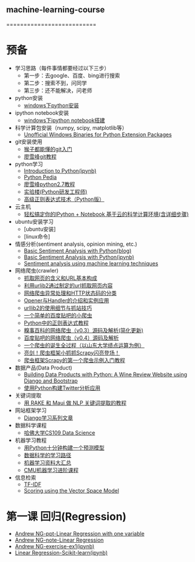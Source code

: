 ## machine-learning-course
==========================
# 预备
* 学习思路（每件事情都要经过以下三步）
    - 第一步：去google、百度、bing进行搜索
    - 第二步：搜索不到，问同学
    - 第三步：还不能解决，问老师
* python安装
    - [windows下python安装](http://www.liaoxuefeng.com/wiki/001374738125095c955c1e6d8bb493182103fac9270762a000/001374738150500472fd5785c194ebea336061163a8a974000)
* ipython notebook安装
    - [windows下ipython notebook搭建](http://demo.netfoucs.com/u012332571/article/details/38563897)
* 科学计算包安装（numpy, scipy, matplotlib等）
    - [Unofficial Windows Binaries for Python Extension Packages](http://www.lfd.uci.edu/~gohlke/pythonlibs/)
* git安装使用 
    - [猴子都能懂的git入门](http://backlogtool.com/git-guide/cn/)
    - [廖雪峰git教程](http://www.liaoxuefeng.com/wiki/0013739516305929606dd18361248578c67b8067c8c017b000)
* python学习
    - [Introduction to Python(ipynb)](https://github.com/tomdyq/machine-learning-course/blob/master/Topic01_Python_and_IPython/IntroductionToPython.ipynb)
    - [Python Pedia](https://pythonpedia.com/)
    - [廖雪峰python2.7教程](http://www.liaoxuefeng.com/wiki/001374738125095c955c1e6d8bb493182103fac9270762a000)
    - [实验楼(Python研发工程师)](https://www.shiyanlou.com/jobs/?jobid=1)
    - [高级正则表达式技术（Python版）](http://python.jobbole.com/65605/?hmsr=toutiao.io&utm_medium=toutiao.io&utm_source=toutiao.io)
* 云主机
    - [轻松搞定你的IPython + Notebook 基于云的科学计算环境(含详细步骤)](http://my.oschina.net/u/1431433/blog/383540)
* ubuntu安装学习
    - [ubuntu安装]
    - [linux命令]
* 情感分析(sentiment analysis, opinion mining, etc.)
    - [Basic Sentiment Analysis with Python(blog)](https://github.com/fjavieralba/basic_sentiment_analysis)
    - [Basic Sentiment Analysis with Python(ipynb)](https://github.com/fjavieralba/basic_sentiment_analysis.git)
    - [Sentiment analysis using machine learning techniques](https://github.com/vivekn/sentiment)
* 网络爬虫(crawler)
    - [抓取网页的含义和URL基本构成](http://blog.csdn.net/pleasecallmewhy/article/details/8922826)
    - [利用urlib2通过制定的url抓取网页内容](http://blog.csdn.net/pleasecallmewhy/article/details/8923067)
    - [网络爬虫异常处理和HTTP状态码的分类](http://blog.csdn.net/pleasecallmewhy/article/details/8923725)
    - [Opener与Handler的介绍和实例应用](http://blog.csdn.net/pleasecallmewhy/article/details/8924889)
    - [urllib2的使用细节与抓站技巧](http://blog.csdn.net/pleasecallmewhy/article/details/8925978)
    - [一个简单的百度贴吧的小爬虫](http://blog.csdn.net/pleasecallmewhy/article/details/8927832)
    - [Python中的正则表达式教程](http://blog.csdn.net/pleasecallmewhy/article/details/8929576)
    - [糗事百科的网络爬虫（v0.3）源码及解析(简化更新)](http://blog.csdn.net/pleasecallmewhy/article/details/8932310)
    - [百度贴吧的网络爬虫（v0.4）源码及解析](http://blog.csdn.net/pleasecallmewhy/article/details/8934726)
    - [一个爬虫的诞生全过程（以山东大学绩点运算为例）](http://blog.csdn.net/pleasecallmewhy/article/details/9305229)
    - [亮剑！爬虫框架小抓抓Scrapy闪亮登场！](http://blog.csdn.net/pleasecallmewhy/article/details/19354723)
    - [爬虫框架Scrapy的第一个爬虫示例入门教程](http://blog.csdn.net/pleasecallmewhy/article/details/19642329)
* 数据产品(Data Product)
    - [Building Data Products with Python: A Wine Review Website using Django and Bootstrap](https://www.codementor.io/python/tutorial/get-started-with-django-building-recommendation-review-app)
    - [使用Python构建Twitter分析应用](http://pythonforengineers.com/build-a-twitter-analytics-app-using-python/)
* 关键词提取
    - [用 RAKE 和 Maui 做 NLP 关键词提取的教程](http://python.jobbole.com/82230/)
* 网站框架学习
    - [Django学习系列文章](http://www.cnblogs.com/btchenguang/category/408019.html)
* 数据科学课程
    - [哈佛大学CS109 Data Science](http://cs109.github.io/2014/pages/schedule.html)
* 机器学习教程
    - [用Python十分钟构建一个预测模型](http://www.analyticsvidhya.com/blog/2015/09/build-predictive-model-10-minutes-python/)
    - [数据科学的学习路径](http://www.analyticsvidhya.com/learning-paths-data-science-business-analytics-business-intelligence-big-data/learning-path-data-science-python/)
    - [机器学习资料大汇总](http://www.52ml.net/star?hmsr=toutiao.io&utm_medium=toutiao.io&utm_source=toutiao.io)
    - [CMU机器学习进阶课程](https://www.youtube.com/playlist?feature=autoshare-lk&list=PL4DwY1suLMkcu-wytRDbvBNmx57CdQ2pJ)
* 信息检索
    - [TF-IDF](https://github.com/jadianes/data-science-your-way/blob/master/apps/information-retrieval/tf-idf.ipynb)
    - [Scoring using the Vector Space Model](https://github.com/jadianes/data-science-your-way/blob/master/apps/information-retrieval/Vector%20Space.ipynb)

# 第一课 回归(Regression)
* [Andrew NG-ppt-Linear Regression with one variable](https://github.com/tomdyq/machine-learning-course/blob/master/class1-regression/ppt-linear%20regression%20with%20multiple%20variables.pdf)
* [Andrew NG-note-Linear Regression](https://github.com/tomdyq/machine-learning-course/blob/master/class1-regression/cs229-notes1.pdf)
* [Andrew NG-exercise-ex1(ipynb)](https://github.com/tomdyq/machine-learning-course/blob/master/class1-regression/ex1.ipynb)
* [Linear Regression-Scikit-learn(ipynb)](http://nbviewer.ipython.org/github/donnemartin/data-science-ipython-notebooks/blob/master/scikit-learn/scikit-learn-linear-reg.ipynb#scikit-learn-linear-reg)
